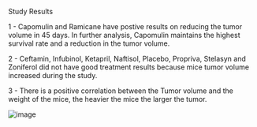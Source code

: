 Study Results

1 - Capomulin and Ramicane have postive results on reducing the tumor volume in 45 days. In further analysis, Capomulin maintains the highest survival rate and a reduction in the tumor volume.



2 - Ceftamin, Infubinol, Ketapril, Naftisol, Placebo, Propriva, Stelasyn and Zoniferol did not have good treatment results because mice tumor volume increased during the study.

3 - There is a positive correlation between the Tumor volume and the weight of the mice, the heavier the mice the larger the tumor.

![image](https://user-images.githubusercontent.com/77529968/119211776-c3940900-ba79-11eb-8c05-0e13ada86820.png)


